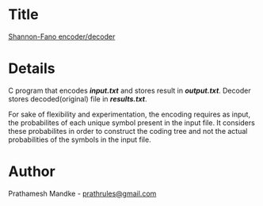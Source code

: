 # Title

[Shannon-Fano encoder/decoder](https://en.wikipedia.org/wiki/Shannon%E2%80%93Fano_coding)

# Details

C program that encodes **_input.txt_** and stores result in **_output.txt_**.
Decoder stores decoded(original) file in **_results.txt_**.

For sake of flexibility and experimentation, the encoding requires as input, the probabilites
of each unique symbol present in the input file. It considers these probabilites in order
to construct the coding tree and not the actual probabilities of the symbols in the input file.

# Author
Prathamesh Mandke - prathrules@gmail.com
